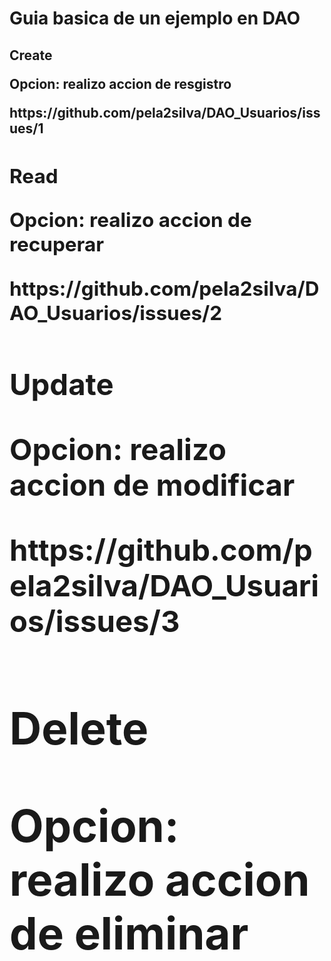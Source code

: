 <h1>Guia basica de un ejemplo en DAO  </h1>
<h2> Create <h/2>
<p> Opcion: realizo accion de resgistro </p>
https://github.com/pela2silva/DAO_Usuarios/issues/1
<h2> Read <h/2>
<p> Opcion: realizo accion de recuperar </p>
https://github.com/pela2silva/DAO_Usuarios/issues/2
<h2> Update <h/2>
<p> Opcion: realizo accion de modificar </p>
https://github.com/pela2silva/DAO_Usuarios/issues/3
<h2> Delete <h/2>
<p> Opcion: realizo accion de eliminar </p>
